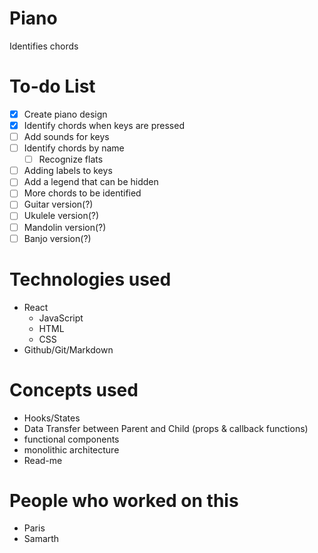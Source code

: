# Piano
Identifies chords

# To-do List
- [x] Create piano design
- [x] Identify chords when keys are pressed
- [ ] Add sounds for keys
- [ ] Identify chords by name
  - [ ] Recognize flats 
- [ ] Adding labels to keys
- [ ] Add a legend that can be hidden
- [ ] More chords to be identified
- [ ] Guitar version(?)
- [ ] Ukulele version(?)
- [ ] Mandolin version(?)
- [ ] Banjo version(?)

# Technologies used
- React 
  - JavaScript
  - HTML
  - CSS
- Github/Git/Markdown

# Concepts used
- Hooks/States
- Data Transfer between Parent and Child (props & callback functions)
- functional components
- monolithic architecture 
- Read-me 

# People who worked on this
- Paris
- Samarth
